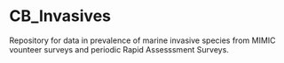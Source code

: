 # CB_Invasives
Repository for data in prevalence of marine invasive species from MIMIC vounteer surveys and periodic Rapid Assesssment Surveys.
